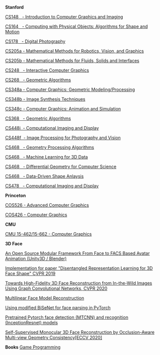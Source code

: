 **Stanford**

[CS148 &nbsp;&nbsp;- Introduction to Computer Graphics and Imaging](http://web.stanford.edu/class/cs148/ "Introduction to Computer Graphics and Imaging")

[CS164 &nbsp;&nbsp;- Computing with Physical Objects: Algorithms for Shape and Motion](http://graphics.stanford.edu/courses/cs164-09-spring/ "Computing with Physical Objects: Algorithms for Shape and Motion")

[CS178 &nbsp;&nbsp;- Digital Photography](http://graphics.stanford.edu/courses/cs178/ "Digital Photography")

[CS205a - Mathematical Methods for Robotics, Vision, and Graphics](http://graphics.stanford.edu/courses/cs205a/index.html "Mathematical Methods for Robotics, Vision, and Graphics")

[CS205b - Mathematical Methods for Fluids, Solids and Interfaces](https://web.stanford.edu/class/cs205b/ "Mathematical Methods for Fluids, Solids and Interfaces")

[CS248 &nbsp;&nbsp;- Interactive Computer Graphics](http://web.stanford.edu/class/cs248/ "Interactive Computer Graphics")

[CS268 &nbsp;&nbsp;- Geometric Algorithms](http://graphics.stanford.edu/courses/cs268-16-fall/ "Geometric Algorithms")

[CS348a - Computer Graphics: Geometric Modeling/Processing](http://graphics.stanford.edu/courses/cs348a-17-winter/ "Computer Graphics: Geometric Modeling/Processing")

[CS348b - Image Synthesis Techniques](http://graphics.stanford.edu/courses/cs348b/ "Image Synthesis Techniques")

[CS348c - Computer Graphics: Animation and Simulation](http://graphics.stanford.edu/courses/cs348c/ "Computer Graphics: Animation and Simulation")

[CS368 &nbsp;&nbsp;- Geometric Algorithms](http://graphics.stanford.edu/courses/cs368-06-spring/ "Geometric Algorithms")

[CS448i &nbsp;- Computational Imaging and Display](http://stanford.edu/class/ee367/ "Computational Imaging and Display")

[CS448f &nbsp;- Image Processing for Photography and Vision](http://web.stanford.edu/class/cs448f/ "Image Processing for Photography and Vision")

[CS468 &nbsp;&nbsp;- Geometry Processing Algorithms](http://graphics.stanford.edu/courses/cs468-12-spring/ "Geometry Processing Algorithms")

[CS468 &nbsp;&nbsp;- Machine Learning for 3D Data](http://graphics.stanford.edu/courses/cs468-17-spring/ "Machine Learning for 3D Data")

[CS468 &nbsp;&nbsp;- Differential Geometry for Computer Science](http://graphics.stanford.edu/courses/cs468-13-spring/ "Differential Geometry for Computer Science")

[CS468 &nbsp;&nbsp;- Data-Driven Shape Anlaysis](http://graphics.stanford.edu/courses/cs468-14-spring/ "Data-Driven Shape Anlaysis")

[CS478 &nbsp;&nbsp;- Computational Imaging and Display](http://graphics.stanford.edu/courses/cs478/ "Computational Imaging and Display")

**Princeton**

[COS526 - Advanced Computer Graphics](http://www.cs.princeton.edu/courses/archive/fall18/cos526/cos526.html "Advanced Computer Graphics")

[COS426 - Computer Graphics](http://www.cs.princeton.edu/courses/archive/spring18/cos426/ "Computer Graphics")

**CMU**

[CMU 15-462/15-662 - Computer Graphics](http://15462.courses.cs.cmu.edu/fall2015/ "COMPUTER GRAPHICS")

**3D Face**

[An Open Source Modular Framework From Face to FACS Based Avatar Animation (Unity3D / Blender)](https://github.com/NumesSanguis/FACSvatar "3D FACE")

[Implementation for paper "Disentangled Representation Learning for 3D Face Shape" CVPR 2019](https://github.com/zihangJiang/DR-Learning-for-3D-Face "3D FACE")

[Towards High-Fidelity 3D Face Reconstruction from In-the-Wild Images Using Graph Convolutional Networks, CVPR 2020](https://github.com/FuxiCV/3D-Face-GCNs "3D Face")

[Multilinear Face Model Reconstruction](https://github.com/phg1024/MultilinearReconstruction "3D Face")

[Using modified BiSeNet for face parsing in PyTorch](https://github.com/zllrunning/face-parsing.PyTorch "3D Face")

[Pretrained Pytorch face detection (MTCNN) and recognition (InceptionResnet) models](https://github.com/timesler/facenet-pytorch "3D Face")

[Self-Supervised Monocular 3D Face Reconstruction by Occlusion-Aware Multi-view Geometry Consistency[ECCV 2020]](https://github.com/jiaxiangshang/MGCNet "3D Face")

**Books**
[Game Programming](https://theswissbay.ch/pdf/Gentoomen%20Library/Game%20Development/Programming/)
